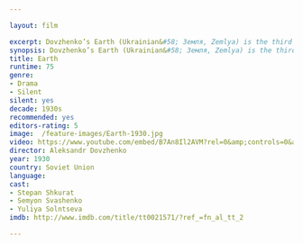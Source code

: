 ```yaml
---

layout: film

excerpt: Dovzhenko’s Earth (Ukrainian&#58; Земля, Zemlya) is the third part of his “War Trilogy” (alongside Zvenigora and Arsenal). This film poem describes the collective experiences of the Ukranian proles’ lives, examining natural cycles through his montage. Alexander Dovzhenko explores life, death and the poetic possibilities of cinema itself. Earth is Alexander Dovzhenko’s most famous film. Its visual beauty and complex montage presents a true cinematic genius. It has been an important influence on film directors such as Andrei Tarkovsky and is considered to be one of the greatest silent films ever made.
synopsis: Dovzhenko’s Earth (Ukrainian&#58; Земля, Zemlya) is the third part of his “War Trilogy” (alongside Zvenigora and Arsenal). This film poem describes the collective experiences of the Ukranian proles’ lives, examining natural cycles through his montage. Alexander Dovzhenko explores life, death and the poetic possibilities of cinema itself. Earth is Alexander Dovzhenko’s most famous film. Its visual beauty and complex montage presents a true cinematic genius. It has been an important influence on film directors such as Andrei Tarkovsky and is considered to be one of the greatest silent films ever made.
title: Earth
runtime: 75
genre:
- Drama 
- Silent
silent: yes
decade: 1930s
recommended: yes
editors-rating: 5
image:  /feature-images/Earth-1930.jpg
video: https://www.youtube.com/embed/B7An8Il2AVM?rel=0&amp;controls=0&amp;showinfo=0
director: Aleksandr Dovzhenko 
year: 1930 
country: Soviet Union 
language: 
cast:
- Stepan Shkurat
- Semyon Svashenko
- Yuliya Solntseva
imdb: http://www.imdb.com/title/tt0021571/?ref_=fn_al_tt_2

--- 
```


